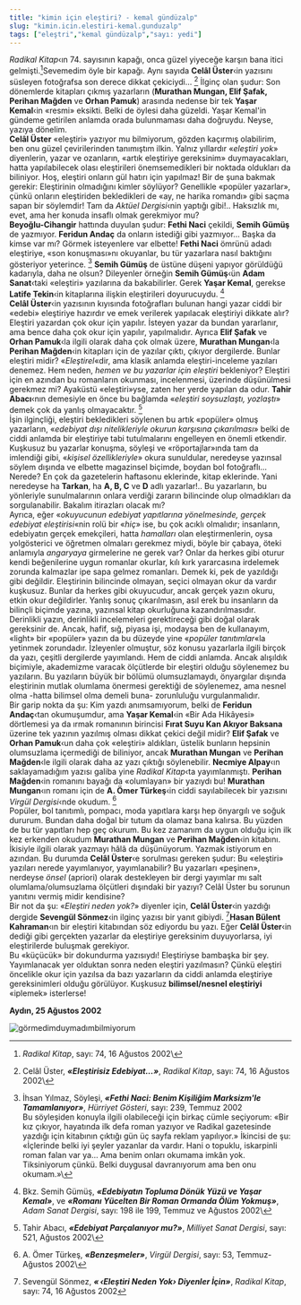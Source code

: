 ```yaml
---
title: "kimin için eleştiri? - kemal gündüzalp"
slug: "kimin.icin.elestiri-kemal.gunduzalp"
tags: ["eleştri","kemal gündüzalp","sayı: yedi"]
---
```


*Radikal Kitap*‹ın 74. sayısının kapağı, onca güzel yiyeceğe karşın bana
itici gelmişti.[^1]Sevemedim öyle bir kapağı. Aynı
sayıda **Celâl Üster**‹in yazısını süsleyen fotoğrafsa son derece dikkat
çekiciydi... [^2] İlginç olan şudur: Son dönemlerde
kitapları çıkmış yazarların (**Murathan Mungan, Elif Şafak, Perihan 
Mağden** ve **Orhan Pamuk**) arasında nedense bir tek **Yaşar Kemal**‹in
«resmi» eksikti. Belki de öylesi daha güzeldi. Yaşar Kemal'in gündeme
getirilen anlamda orada bulunmaması daha doğruydu. Neyse, yazıya
dönelim.\
**Celâl Üster** «eleştiri» yazıyor mu bilmiyorum, gözden kaçırmış
olabilirim, ben onu güzel çevirilerinden tanımıştım ilkin. Yalnız
yıllardır «*eleştiri yok*» diyenlerin, yazar ve ozanların, «artık
eleştiriye gereksinim» duymayacakları, hatta yapılabilecek olası
eleştirileri önemsemedikleri bir noktada oldukları da biliniyor. Hoş,
eleştiri onların gül hatırı için yapılmaz! Bir de şuna bakmak gerekir:
Eleştirinin olmadığını kimler söylüyor? Genellikle «popüler yazarlar»,
çünkü onların eleştiriden bekledikleri de «ay, ne harika romandı» gibi
saçma sapan bir söylemdir! Tam da *Aktüel Dergisi*‹nin yaptığı gibi!..
Haksızlık mı, evet, ama her konuda insaflı olmak gerekmiyor mu?\
**Beyoğlu-Cihangir** hattında duyulan şudur: **Fethi Naci** çekildi,
**Semih Gümüş** de yazmıyor. **Feridun Andaç** da onların istediği gibi
yazmıyor... Başka da kimse var mı? Görmek isteyenlere var elbette!
**Fethi Naci** ömrünü adadı eleştiriye, «son konuşması»nı okuyanlar, bu
tür yazarlara nasıl baktığını gösteriyor yeterince. [^3]
**Semih Gümüş** de üstüne düşeni yapıyor görüldüğü kadarıyla, daha ne
olsun? Dileyenler örneğin **Semih Gümüş**‹ün **Adam Sanat**‹taki
«eleştiri» yazılarına da bakabilirler. Gerek **Yaşar Kemal**, gerekse
**Latife Tekin**‹in kitaplarına ilişkin eleştirileri doyurucuydu.
[^4]\
**Celâl Üster**‹in yazısının kıyısında fotoğrafları bulunan hangi yazar
ciddi bir «edebi» eleştiriye hazırdır ve emek verilerek yapılacak
eleştiriyi dikkate alır? Eleştiri yazardan çok okur için yapılır.
İsteyen yazar da bundan yararlanır, ama bence daha çok okur için
yapılır, yapılmalıdır. Ayrıca **Elif Şafak** ve **Orhan Pamuk**‹la
ilgili olarak daha çok olmak üzere, **Murathan Mungan**‹la **Perihan
Mağden**‹in kitapları için de yazılar çıktı, çıkıyor dergilerde. Bunlar
eleştiri midir? «*Eleştirel*«dir, ama klasik anlamda eleştiri-inceleme
yazıları denemez. Hem neden, *hemen ve bu yazarlar için eleştiri*
bekleniyor? Eleştiri için en azından bu romanların okunması,
incelenmesi, üzerinde düşünülmesi gerekmez mi? Ayaküstü «eleştiri»yse,
zaten her yerde yapılan da odur. **Tahir Abacı**‹nın demesiyle en önce
bu bağlamda «*eleştiri soysuzlaştı, yozlaştı*» demek çok da yanlış
olmayacaktır. [^5]\
İşin ilginçliği, eleştiri bekledikleri söylenen bu artık «popüler» olmuş
yazarların, «*edebiyat dışı nitelikleriyle okurun karşısına
çıkarılması*» belki de ciddi anlamda bir eleştiriye tabi tutulmalarını
engelleyen en önemli etkendir. Kuşkusuz bu yazarlar konuşma, söyleşi ve
«röportajlar»ında tam da imlendiği gibi, «*kişisel özellikleriyle*»
okura sunuldular, neredeyse yazınsal söylem dışında ve elbette
magazinsel biçimde, boydan bol fotoğraflı... Nerede? En çok da
gazetelerin haftasonu eklerinde, kitap eklerinde. Yani neredeyse ha
**Tarkan**, ha **A, B, C** ve **D** adlı yazarlar!.. Bu yazarların, bu
yönleriyle sunulmalarının onlara verdiği zararın bilincinde olup
olmadıkları da sorgulanabilir. Bakalım itirazları olacak mı?\
Ayrıca, eğer «*okuyucunun edebiyat yapıtlarına yönelmesinde, gerçek
edebiyat eleştirisi*«nin rolü bir «*hiç*» ise, bu çok acıklı olmalıdır;
insanların, edebiyatın gerçek emekçileri, hatta *hamalları* olan
eleştirmenlerin, oysa yolgösterici ve öğretmen olmaları gerekmez miydi,
böyle bir çabaya, öteki anlamıyla *angaryaya* girmelerine ne gerek var?
Onlar da herkes gibi oturur kendi beğenilerine uygun romanlar okurlar,
kılı kırk yararcasına irdelemek zorunda kalmazlar ipe sapa gelmez
romanları. Demek ki, pek de yazıldığı gibi değildir. Eleştirinin
bilincinde olmayan, seçici olmayan okur da vardır kuşkusuz. Bunlar da
herkes gibi okuyucudur, ancak gerçek yazın okuru, etkin okur
değildirler. Yanlış sonuç çıkarılmasın, asıl erek bu insanların da
bilinçli biçimde yazına, yazınsal kitap okurluğuna kazandırılmasıdır.\
Derinlikli yazın, derinlikli incelemeleri gerektireceği gibi doğal
olarak gereksinir de. Ancak, hafif, sığ, piyasa işi, modaysa ben de
kullanayım, «light» bir «popüler» yazın da bu düzeyde yine «*popüler
tanıtımlar*«la yetinmek zorundadır. İzleyenler olmuştur, söz konusu
yazarlarla ilgili birçok da yazı, çeşitli dergilerde yayımlandı. Hem de
ciddi anlamda. Ancak alışıldık biçimiyle, akademizme varacak ölçütlerde
bir eleştiri olduğu söylenemez bu yazıların. Bu yazıların büyük bir
bölümü olumsuzlamaydı, önyargılar dışında eleştirinin mutlak olumlama
önermesi gerektiği de söylenemez, ama nesnel olma -hatta bilimsel olma
demeli buna- zorunluluğu vurgulanmalıdır.\
Bir garip nokta da şu: Kim yazdı anımsamıyorum, belki de **Feridun
Andaç**‹tan okumuşumdur, ama **Yaşar Kemal**‹in «Bir Ada Hikâyesi»
dörtlemesi ya da ırmak romanının birincisi **Fırat Suyu Kan Akıyor
Baksana** üzerine tek yazının yazılmış olması dikkat çekici değil midir?
**Elif Şafak** ve **Orhan Pamuk**‹un daha çok «eleştiri» aldıkları,
üstelik bunların hepsinin olumsuzlama içermediği de biliniyor, ancak
**Murathan Mungan** ve **Perihan Mağden**‹le ilgili olarak daha az yazı
çıktığı söylenebilir. **Necmiye Alpay**‹ın saklayamadığım yazısı galiba
yine *Radikal Kitap*‹ta yayımlanmıştı. **Perihan Mağden**‹in romanını
bayağı da «olumlayan» bir yazıydı bu! **Murathan Mungan**‹ın romanı için
de **A. Ömer Türkeş**‹in ciddi sayılabilecek bir yazısını *Virgül
Dergisi*‹nde okudum. [^6]\
Popüler, bol tanıtımlı, pompacı, moda yapıtlara karşı hep önyargılı ve
soğuk dururum. Bundan daha doğal bir tutum da olamaz bana kalırsa. Bu
yüzden de bu tür yapıtları hep geç okurum. Bu kez zamanım da uygun
olduğu için ilk kez erkenden okudum **Murathan Mungan** ve **Perihan
Mağden**‹in kitabını. İkisiyle ilgili olarak yazmayı hâlâ da
düşünüyorum. Yazmak istiyorum en azından. Bu durumda **Celâl Üster**‹e
sorulması gereken şudur: Bu «eleştiri» yazıları nerede yayımlanıyor,
yayımlanabilir? Bu yazarları «peşinen», nerdeyse *önsel* (apriori)
olarak destekleyen bir dergi yayımlar mı salt olumlama/olumsuzlama
ölçütleri dışındaki bir yazıyı? Celâl Üster bu sorunun yanıtını vermiş
midir kendisine?\
Bir not da şu: «*Eleştiri neden yok?*» diyenler için, **Celâl Üster**‹in
yazdığı dergide **Sevengül Sönmez**‹in ilginç yazısı bir yanıt gibiydi.
[^7]**Hasan Bülent Kahraman**‹ın bir eleştiri kitabından
söz ediyordu bu yazı. Eğer **Celâl Üster**‹in dediği gibi gerçekten
yazarlar da eleştiriye gereksinim duyuyorlarsa, iyi eleştirilerde
buluşmak gerekiyor.\
Bu «küçücük» bir dokundurma yazısıydı! Eleştiriyse bambaşka bir şey.
Yayımlanacak yer olduktan sonra neden eleştiri yazılmasın? Çünkü
eleştiri öncelikle okur için yazılsa da bazı yazarların da ciddi anlamda
eleştiriye gereksinimleri olduğu görülüyor. Kuşkusuz **bilimsel/nesnel
eleştiriyi** «iplemek» isterlerse!

**Aydın, 25 Ağustos 2002**

![görmedimduymadımbilmiyorum](/img/ky07_11_wolfkettler.jpg)


[^1]:*Radikal Kitap*, sayı: 74, 16 Ağustos 2002\ 
[^2]: Celâl Üster, ***«Eleştirisiz Edebiyat...»***,
*Radikal Kitap*, sayı: 74, 16 Ağustos 2002\
[^3]: İhsan Yılmaz, Söyleşi, ***«Fethi Naci: Benim
Kişiliğim Marksizm'le Tamamlanıyor»***, *Hürriyet Gösteri*, sayı: 239,
Temmuz 2002\
Bu söyleşiden konuyla ilgili olabileceği için birkaç cümle seçiyorum:
«Bir kız çıkıyor, hayatında ilk defa roman yazıyor ve Radikal
gazetesinde yazdığı için kitabının çıktığı gün üç sayfa reklam
yapılıyor.» İkincisi de şu: «İçlerinde belki iyi şeyler yazanlar da
vardır. Hani o topuklu, iskarpinli roman falan var ya... Ama benim
onları okumama imkân yok. Tiksiniyorum çünkü. Belki duygusal
davranıyorum ama ben onu okumam.»\
[^4]: Bkz. Semih Gümüş, ***«Edebiyatın Topluma Dönük Yüzü
ve Yaşar Kemal»***, ve ***«Romanı Yücelten Bir Roman Ormanda Ölüm
Yokmuş»***, *Adam Sanat Dergisi*, sayı: 198 ile 199, Temmuz ve Ağustos
2002\
[^5]: Tahir Abacı, ***«Edebiyat Parçalanıyor mu?»***,
*Milliyet Sanat Dergisi*, sayı: 521, Ağustos 2002\
[^6]: A. Ömer Türkeş, ***«Benzeşmeler»***, *Virgül
Dergisi*, sayı: 53, Temmuz-Ağustos 2002\
[^7]: Sevengül Sönmez, ***« ‹Eleştiri Neden Yok› Diyenler
İçin»***, *Radikal Kitap*, sayı: 74, 16 Ağustos 2002
